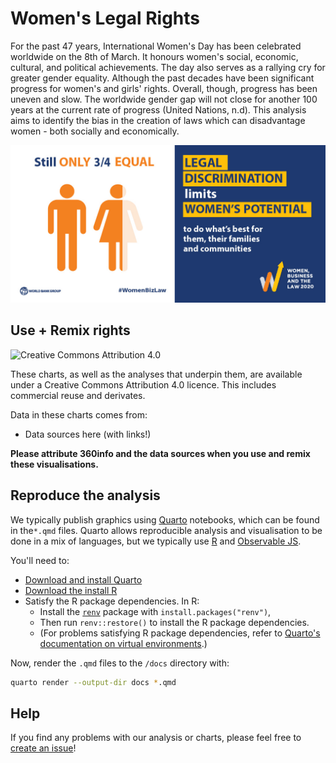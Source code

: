 
# Women's Legal Rights

For the past 47 years, International Women's Day has been celebrated worldwide on the 8th of March. It honours women's social, economic, cultural, and political achievements. The day also serves as a rallying cry for greater gender equality. Although the past decades have been significant progress for women's and girls' rights. Overall, though, progress has been uneven and slow. The worldwide gender gap will not close for another 100 years at the current rate of progress (United Nations, n.d). This analysis aims to identify the bias in the creation of laws which can disadvantage women - both socially and economically.

![Source: The World Bank](image/WBL.jpeg)

## Use + Remix rights

![[Creative Commons Attribution 4.0](https://creativecommons.org/licenses/by/4.0)](https://mirrors.creativecommons.org/presskit/buttons/80x15/png/by.png)

These charts, as well as the analyses that underpin them, are available under a Creative Commons Attribution 4.0 licence. This includes commercial reuse and derivates.

<!-- Do any of the data sources fall under a different licence? If so, describe the licence and which parts of the data fall under it here! if most of it does, change the above and replace LICENCE.md too -->

Data in these charts comes from:

* Data sources here (with links!)

**Please attribute 360info and the data sources when you use and remix these visualisations.**

## Reproduce the analysis

We typically publish graphics using [Quarto](https://quarto.org) notebooks, which can be found in the`*.qmd` files. Quarto allows reproducible analysis and visualisation to be done in a mix of languages, but we typically use [R](https://r-project,.org) and [Observable JS](https://observablehq.com/@observablehq/observables-not-javascript).

You'll need to:
- [Download and install Quarto](https://quarto.org/docs/get-started)
- [Download the install R](https://www.r-project.org)
- Satisfy the R package dependencies. In R:
  * Install the [`renv`](https://rstudio.github.io/renv) package with `install.packages("renv")`,
  * Then run `renv::restore()` to install the R package dependencies.
  * (For problems satisfying R package dependencies, refer to [Quarto's documentation on virtual environments](https://quarto.org/docs/projects/virtual-environments.html).)

Now, render the `.qmd` files to the `/docs` directory with:

```sh
quarto render --output-dir docs *.qmd
```

## Help

<!-- replace `report-template` with the name of this repo in the link below  -->

If you find any problems with our analysis or charts, please feel free to [create an issue](https://github.com/360-info/report-template/issues/new)!







